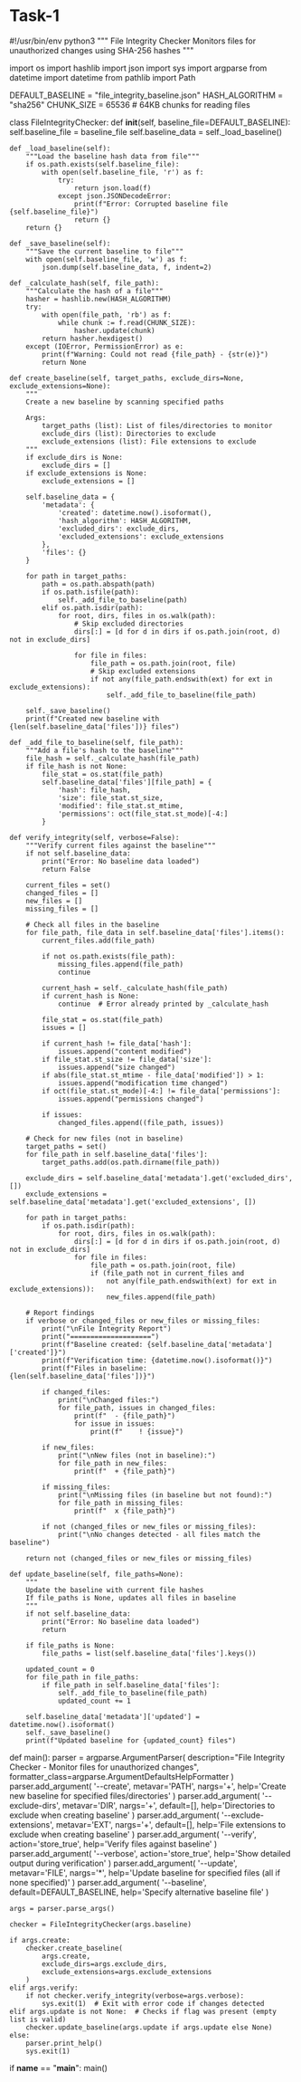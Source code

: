 # Task-1
#!/usr/bin/env python3
"""
File Integrity Checker
Monitors files for unauthorized changes using SHA-256 hashes
"""

import os
import hashlib
import json
import sys
import argparse
from datetime import datetime
from pathlib import Path

DEFAULT_BASELINE = "file_integrity_baseline.json"
HASH_ALGORITHM = "sha256"
CHUNK_SIZE = 65536  # 64KB chunks for reading files

class FileIntegrityChecker:
    def __init__(self, baseline_file=DEFAULT_BASELINE):
        self.baseline_file = baseline_file
        self.baseline_data = self._load_baseline()
        
    def _load_baseline(self):
        """Load the baseline hash data from file"""
        if os.path.exists(self.baseline_file):
            with open(self.baseline_file, 'r') as f:
                try:
                    return json.load(f)
                except json.JSONDecodeError:
                    print(f"Error: Corrupted baseline file {self.baseline_file}")
                    return {}
        return {}
    
    def _save_baseline(self):
        """Save the current baseline to file"""
        with open(self.baseline_file, 'w') as f:
            json.dump(self.baseline_data, f, indent=2)
    
    def _calculate_hash(self, file_path):
        """Calculate the hash of a file"""
        hasher = hashlib.new(HASH_ALGORITHM)
        try:
            with open(file_path, 'rb') as f:
                while chunk := f.read(CHUNK_SIZE):
                    hasher.update(chunk)
            return hasher.hexdigest()
        except (IOError, PermissionError) as e:
            print(f"Warning: Could not read {file_path} - {str(e)}")
            return None
    
    def create_baseline(self, target_paths, exclude_dirs=None, exclude_extensions=None):
        """
        Create a new baseline by scanning specified paths
        
        Args:
            target_paths (list): List of files/directories to monitor
            exclude_dirs (list): Directories to exclude
            exclude_extensions (list): File extensions to exclude
        """
        if exclude_dirs is None:
            exclude_dirs = []
        if exclude_extensions is None:
            exclude_extensions = []
        
        self.baseline_data = {
            'metadata': {
                'created': datetime.now().isoformat(),
                'hash_algorithm': HASH_ALGORITHM,
                'excluded_dirs': exclude_dirs,
                'excluded_extensions': exclude_extensions
            },
            'files': {}
        }
        
        for path in target_paths:
            path = os.path.abspath(path)
            if os.path.isfile(path):
                self._add_file_to_baseline(path)
            elif os.path.isdir(path):
                for root, dirs, files in os.walk(path):
                    # Skip excluded directories
                    dirs[:] = [d for d in dirs if os.path.join(root, d) not in exclude_dirs]
                    
                    for file in files:
                        file_path = os.path.join(root, file)
                        # Skip excluded extensions
                        if not any(file_path.endswith(ext) for ext in exclude_extensions):
                            self._add_file_to_baseline(file_path)
        
        self._save_baseline()
        print(f"Created new baseline with {len(self.baseline_data['files'])} files")
    
    def _add_file_to_baseline(self, file_path):
        """Add a file's hash to the baseline"""
        file_hash = self._calculate_hash(file_path)
        if file_hash is not None:
            file_stat = os.stat(file_path)
            self.baseline_data['files'][file_path] = {
                'hash': file_hash,
                'size': file_stat.st_size,
                'modified': file_stat.st_mtime,
                'permissions': oct(file_stat.st_mode)[-4:]
            }
    
    def verify_integrity(self, verbose=False):
        """Verify current files against the baseline"""
        if not self.baseline_data:
            print("Error: No baseline data loaded")
            return False
        
        current_files = set()
        changed_files = []
        new_files = []
        missing_files = []
        
        # Check all files in the baseline
        for file_path, file_data in self.baseline_data['files'].items():
            current_files.add(file_path)
            
            if not os.path.exists(file_path):
                missing_files.append(file_path)
                continue
            
            current_hash = self._calculate_hash(file_path)
            if current_hash is None:
                continue  # Error already printed by _calculate_hash
            
            file_stat = os.stat(file_path)
            issues = []
            
            if current_hash != file_data['hash']:
                issues.append("content modified")
            if file_stat.st_size != file_data['size']:
                issues.append("size changed")
            if abs(file_stat.st_mtime - file_data['modified']) > 1:
                issues.append("modification time changed")
            if oct(file_stat.st_mode)[-4:] != file_data['permissions']:
                issues.append("permissions changed")
            
            if issues:
                changed_files.append((file_path, issues))
        
        # Check for new files (not in baseline)
        target_paths = set()
        for file_path in self.baseline_data['files']:
            target_paths.add(os.path.dirname(file_path))
        
        exclude_dirs = self.baseline_data['metadata'].get('excluded_dirs', [])
        exclude_extensions = self.baseline_data['metadata'].get('excluded_extensions', [])
        
        for path in target_paths:
            if os.path.isdir(path):
                for root, dirs, files in os.walk(path):
                    dirs[:] = [d for d in dirs if os.path.join(root, d) not in exclude_dirs]
                    for file in files:
                        file_path = os.path.join(root, file)
                        if (file_path not in current_files and 
                            not any(file_path.endswith(ext) for ext in exclude_extensions)):
                            new_files.append(file_path)
        
        # Report findings
        if verbose or changed_files or new_files or missing_files:
            print("\nFile Integrity Report")
            print("====================")
            print(f"Baseline created: {self.baseline_data['metadata']['created']}")
            print(f"Verification time: {datetime.now().isoformat()}")
            print(f"Files in baseline: {len(self.baseline_data['files'])}")
            
            if changed_files:
                print("\nChanged files:")
                for file_path, issues in changed_files:
                    print(f"  - {file_path}")
                    for issue in issues:
                        print(f"    ! {issue}")
            
            if new_files:
                print("\nNew files (not in baseline):")
                for file_path in new_files:
                    print(f"  + {file_path}")
            
            if missing_files:
                print("\nMissing files (in baseline but not found):")
                for file_path in missing_files:
                    print(f"  x {file_path}")
            
            if not (changed_files or new_files or missing_files):
                print("\nNo changes detected - all files match the baseline")
        
        return not (changed_files or new_files or missing_files)
    
    def update_baseline(self, file_paths=None):
        """
        Update the baseline with current file hashes
        If file_paths is None, updates all files in baseline
        """
        if not self.baseline_data:
            print("Error: No baseline data loaded")
            return
        
        if file_paths is None:
            file_paths = list(self.baseline_data['files'].keys())
        
        updated_count = 0
        for file_path in file_paths:
            if file_path in self.baseline_data['files']:
                self._add_file_to_baseline(file_path)
                updated_count += 1
        
        self.baseline_data['metadata']['updated'] = datetime.now().isoformat()
        self._save_baseline()
        print(f"Updated baseline for {updated_count} files")

def main():
    parser = argparse.ArgumentParser(
        description="File Integrity Checker - Monitor files for unauthorized changes",
        formatter_class=argparse.ArgumentDefaultsHelpFormatter
    )
    parser.add_argument(
        '--create',
        metavar='PATH',
        nargs='+',
        help='Create new baseline for specified files/directories'
    )
    parser.add_argument(
        '--exclude-dirs',
        metavar='DIR',
        nargs='+',
        default=[],
        help='Directories to exclude when creating baseline'
    )
    parser.add_argument(
        '--exclude-extensions',
        metavar='EXT',
        nargs='+',
        default=[],
        help='File extensions to exclude when creating baseline'
    )
    parser.add_argument(
        '--verify',
        action='store_true',
        help='Verify files against baseline'
    )
    parser.add_argument(
        '--verbose',
        action='store_true',
        help='Show detailed output during verification'
    )
    parser.add_argument(
        '--update',
        metavar='FILE',
        nargs='*',
        help='Update baseline for specified files (all if none specified)'
    )
    parser.add_argument(
        '--baseline',
        default=DEFAULT_BASELINE,
        help='Specify alternative baseline file'
    )
    
    args = parser.parse_args()
    
    checker = FileIntegrityChecker(args.baseline)
    
    if args.create:
        checker.create_baseline(
            args.create,
            exclude_dirs=args.exclude_dirs,
            exclude_extensions=args.exclude_extensions
        )
    elif args.verify:
        if not checker.verify_integrity(verbose=args.verbose):
            sys.exit(1)  # Exit with error code if changes detected
    elif args.update is not None:  # Checks if flag was present (empty list is valid)
        checker.update_baseline(args.update if args.update else None)
    else:
        parser.print_help()
        sys.exit(1)

if __name__ == "__main__":
    main()
